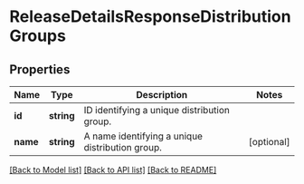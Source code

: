 # ReleaseDetailsResponseDistributionGroups

## Properties
Name | Type | Description | Notes
------------ | ------------- | ------------- | -------------
**id** | **string** | ID identifying a unique distribution group. | 
**name** | **string** | A name identifying a unique distribution group. | [optional] 

[[Back to Model list]](../README.md#documentation-for-models) [[Back to API list]](../README.md#documentation-for-api-endpoints) [[Back to README]](../README.md)


